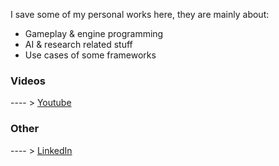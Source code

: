 I save some of my personal works here, they are mainly about: 
- Gameplay & engine programming
- AI & research related stuff
- Use cases of some frameworks

### Videos
---- > [Youtube](https://www.youtube.com/channel/UCQYpgtaPzPdy0UhAxiCTLdw) <br>

### Other
---- > [LinkedIn](https://www.linkedin.com/in/burakkurt001/)
<!---
bk-kurt/bk-kurt is a ✨ special ✨ repository because its `README.md` (this file) appears on your GitHub profile.
You can click the Preview link to take a look at your changes.
--->
